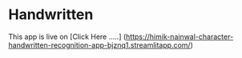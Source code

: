 # Handwritten
This app is live on [Click Here .....] (https://himik-nainwal-character-handwritten-recognition-app-bjznq1.streamlitapp.com/)
